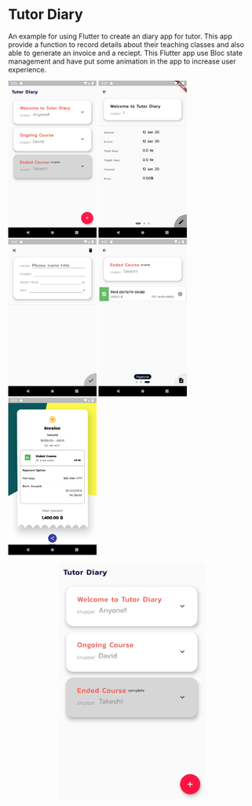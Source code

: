 # Tutor Diary

An example for using Flutter to create an diary app for tutor. This app provide a function to record details about their teaching classes and also able to generate an invoice and a reciept. This Flutter app use Bloc state management and have put some animation in the app to increase user experience.

<img src="./readme/Screenshot_1579095084.png"  width="180" > <img src="./readme/Screenshot_1578989838.png"  width="180" > <img src="./readme/Screenshot_1579095134.png"  width="180" > <img src="./readme/Screenshot_1579095099.png"  width="180" > <img src="./readme/Screenshot_1579095105.png"  width="180" >

<div style="text-align:center"><img src="./readme/Tutor_Diary.gif" width="300" /></div>
